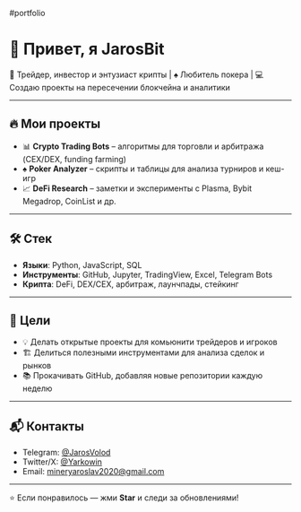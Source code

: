 #portfolio
# 👋 Привет, я JarosBit  

🚀 Трейдер, инвестор и энтузиаст крипты | ♠️ Любитель покера | 💻 Создаю проекты на пересечении блокчейна и аналитики  

---

## 🔥 Мои проекты
- 📊 **Crypto Trading Bots** – алгоритмы для торговли и арбитража (CEX/DEX, funding farming)  
- ♠️ **Poker Analyzer** – скрипты и таблицы для анализа турниров и кеш-игр  
- 📈 **DeFi Research** – заметки и эксперименты с Plasma, Bybit Megadrop, CoinList и др.  

---

## 🛠️ Стек
- **Языки**: Python, JavaScript, SQL  
- **Инструменты**: GitHub, Jupyter, TradingView, Excel, Telegram Bots  
- **Крипта**: DeFi, DEX/CEX, арбитраж, лаунчпады, стейкинг  

---

## 🎯 Цели
- 💡 Делать открытые проекты для комьюнити трейдеров и игроков  
- 🏗️ Делиться полезными инструментами для анализа сделок и рынков  
- 📚 Прокачивать GitHub, добавляя новые репозитории каждую неделю  

---

## 📬 Контакты
- Telegram: [@JarosVolod](https://t.me/@JarosVolod)  
- Twitter/X: [@Yarkowin](https://x.com/@Yarkowin)  
- Email: mineryaroslav2020@gmail.com  

---

⭐ Если понравилось — жми **Star** и следи за обновлениями!
